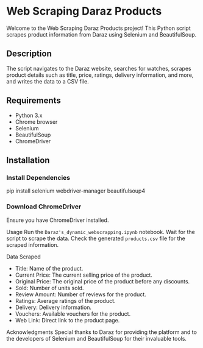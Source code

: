 # Web Scraping Daraz Products

Welcome to the Web Scraping Daraz Products project! This Python script scrapes product information from Daraz using Selenium and BeautifulSoup.

## Description

The script navigates to the Daraz website, searches for watches, scrapes product details such as title, price, ratings, delivery information, and more, and writes the data to a CSV file.

## Requirements

- Python 3.x
- Chrome browser
- Selenium
- BeautifulSoup
- ChromeDriver

## Installation

### Install Dependencies

pip install selenium webdriver-manager beautifulsoup4


### Download ChromeDriver

Ensure you have ChromeDriver installed.

Usage
Run the `Daraz's_dynamic_webscrapping.ipynb` notebook.
Wait for the script to scrape the data.
Check the generated `products.csv` file for the scraped information.

Data Scraped
- Title: Name of the product.
- Current Price: The current selling price of the product.
- Original Price: The original price of the product before any discounts.
- Sold: Number of units sold.
- Review Amount: Number of reviews for the product.
- Ratings: Average ratings of the product.
- Delivery: Delivery information.
- Vouchers: Available vouchers for the product.
- Web Link: Direct link to the product page.

Acknowledgments
Special thanks to Daraz for providing the platform and to the developers of Selenium and BeautifulSoup for their invaluable tools.
